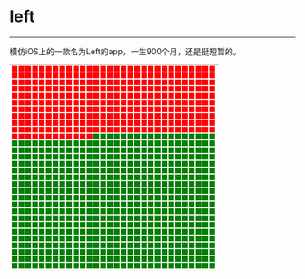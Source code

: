# left
----
模仿iOS上的一款名为Left的app，一生900个月，还是挺短暂的。  
  
    
    

![](https://raw.githubusercontent.com/wangminli/left/master/left.png)

